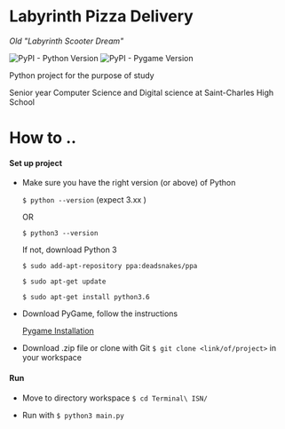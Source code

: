 # Labyrinth Pizza Delivery 
_Old "Labyrinth Scooter Dream"_

![PyPI - Python Version](https://img.shields.io/pypi/pyversions/Django.svg)
![PyPI - Pygame Version](https://img.shields.io/badge/Pygame-3-blue.svg)

Python project for the purpose of study

Senior year Computer Science and Digital science at Saint-Charles High School

# How to ..

#### Set up project

* Make sure you have the right version (or above) of Python

    `$ python --version` (expect 3.xx )

    OR 

    `$ python3 --version`

    If not, download Python 3

    `$ sudo add-apt-repository ppa:deadsnakes/ppa`

    `$ sudo apt-get update`

    `$ sudo apt-get install python3.6`

* Download PyGame, follow the instructions

    [Pygame Installation](https://www.pygame.org/wiki/GettingStarted)

* Download .zip file or clone with Git `$ git clone <link/of/project>` in your workspace

#### Run

* Move to directory workspace `$ cd Terminal\ ISN/`

* Run with `$ python3 main.py`